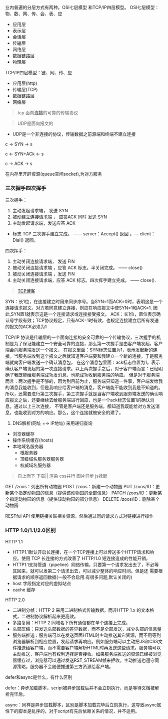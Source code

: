 业内普遍的分层方式有两种。OSI七层模型 和TCP/IP四层模型。
OSI七层模型：物、数、网、传、会、表、应
+ 应用层
+ 表示层
+ 会话层
+ 传输层
+ 网络层
+ 数据链路层
+ 物理层

TCP/IP四层模型：链、网、传、应
+ 应用层(http)
+ 传输层(TCP)
+ 数据链路层
+ 网络层

> tcp 面向**连接**的可靠的传输协议

> UDP是面向报文的
+ UDP是一个非连接的协议，传输数据之前源端和终端不建立连接

c ->   SYN   -> s

c <- SYN+ACk <- s

c ->   ACK   -> s

在内存里开辟资源(queue空间socket),为对方服务

### 三次握手四次挥手

三次握手：
1. 主动发起请求端， 发送 SYN
2. 被动建立连接请求端 ， 应答ACK 同时 发送 SYN
3. 主动发起请求端，发送应答 ACK
* 标志 TCP 三次握手建立完成。 —— server：Accept() 返回 。— client：Dial() 返回。

四次挥手：
1. 主动关闭连接请求端， 发送 FIN
2. 被动关闭连接请求端 ，应答 ACK
标志。半关闭完成。 —— close()
3. 被动关闭连接请求端 ，发送 FIN
4.  主动关闭连接请求端，应答 ACK
标志。四次挥手建立完成。 —— close().


> [TCP博客](https://www.cnblogs.com/shineyoung/p/10656914.html)

SYN：长1位，在连接建立时用来同步序号。当SYN=1而ACK=0时，表明这是一个连接请求报文。对方若同意建立连接，则应在响应报文中使SYN=1和ACK=1. 因此,SYN置1就表示这是一个连接请求或连接接受报文。
ACK：长1位，置位表示确认号字段有效；TCP协议规定，只有ACK=1时有效，也规定连接建立后所有发送的报文的ACK必须为1

TCP/IP 协议是传输层的一个面向连接的安全可靠的一个传输协议，三次握手的机制是为了保证能建立一个安全可靠的连接，那么第一次握手是由客户端发起，客户端会向服务端发送一个报文，
在报文里面：SYN标志位置为1，表示发起新的连接。当服务端收到这个报文之后就知道客户端要和我建立一个新的连接，于是服务端就向客户端发送一个确认消息包，
在这个消息包里面：ack标志位置为1，表示确认客户端发起的第一次连接请求。以上两次握手之后，对于客户端而言：已经明确了我既能给服务端成功发消息，也能成功收到服务端的响应。
但是对于服务端而言：两次握手是不够的，因为到目前为止，服务端只知道一件事，客户端发给我的消息我能收到，但是我响应给客户端的消息，客户端能不能收到我是不知道的。
所以，还需要进行第三次握手，第三次握手就是当客户端收到服务端发送的确认响应报文之后，还要继续去给服务端进行回应，也是一个ack标志位置1的确认消息。通过以上三次连接，
不管是客户端还是服务端，都知道我既能给对方发送消息，也能收到对方的响应。那么，这个连接就被安全的建了。



1. DNS解析(网址 =-> IP地址)
 采用递归查询
+ 浏览器缓存
+ 操作系统缓存(hosts)
+ 本地域名服务器
    + 根服务器
    + 顶级域名服务器服务器
    + 权威域名服务器


> 自上而下 下载|| 渲染   css并行 图片异步  js挂起

GET /zoos：列出所有动物园
POST /zoos：新建一个动物园
PUT /zoos/ID：更新某个指定动物园的信息（提供该动物园的全部信息）
PATCH /zoos/ID：更新某个指定动物园的信息（提供该动物园的部分信息）
DELETE /zoos/ID：删除某个动物园

RESTful API
使用链接关联相关资源，然后通过同的请求方式对链接进行操作



### HTTP 1.0/1.1/2.0区别
HTTP 1.1

+ HTTP1.1默认开启长连接，在一个TCP连接上可以传送多个HTTP请求和响应。使用 TCP 长连接的方式改善了 HTTP/1.0 短连接造成的性能开销。
+ HTTP1.1支持管道（pipeline）网络传输，只要第一个请求发出去了，不必等其回来，就可以发第二个请求出去，可以减少整体的响应时间。但是还
  需要根据请求的顺序返回数据(一般不会启用.有很多问题,默认关闭的)
+ host 字段指定对应的虚拟站点
+ cache 缓存

HTTP 2.0

+ 二进制分帧：HTTP 2 采用二进制格式传输数据，而非HTTP 1.x 的文本格式，二进制协议解析起来更高效。
+ 多路复用：HTTP 2 同域名下所有通信都在单个连接上完成。
+ 头部压缩：只发送头部数据的差异数据，而不是全部发送，减少头部的信息量
+ 服务端推送：服务端可以在发送页面HTML时主动推送其它资源，而不用等到浏览器解析到相应位置，发起请求再响应。例如服务端可以主动把JS和CSS文件推送给客户端，而不需要客户端解析HTML时再发送这些请求。服务端可以主动推送，客户端也有权利选择是否接收。如果服务端推送的资源已经被浏览器缓存过，浏览器可以通过发送RST_STREAM帧来拒收。主动推送也遵守同源策略，服务器不会随便推送第三方资源给客户端。


defer和async是什么，有什么区别

defer：异步加载脚本，script被异步加载后并不会立刻执行，而是等待文档被解析完毕后。

async：同样是异步加载脚本，区别是脚本加载完毕后立刻执行，这导致async属性下的脚本是乱序的，对于script有先后依赖关系的情况，并不适用。
